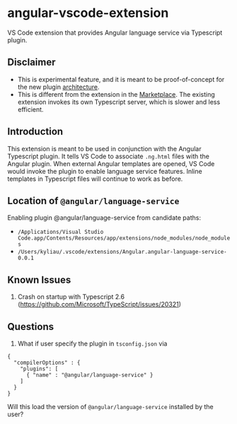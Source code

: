 # angular-vscode-extension
VS Code extension that provides Angular language service via Typescript plugin.

## Disclaimer
* This is experimental feature, and it is meant to be proof-of-concept for the new
plugin [architecture](https://github.com/Microsoft/TypeScript/wiki/Writing-a-Language-Service-Plugin).
* This is different from the extension in the [Marketplace](https://marketplace.visualstudio.com/items?itemName=Angular.ng-template).  The existing extension invokes its own Typescript server, which is slower and less efficient.

## Introduction
This extension is meant to be used in conjunction with the Angular Typescript plugin.
It tells VS Code to associate `.ng.html` files with the Angular plugin.
When external Angular templates are opened, VS Code would invoke the plugin to enable language service features.
Inline templates in Typescript files will continue to work as before.

## Location of `@angular/language-service`
Enabling plugin @angular/language-service from candidate paths:
* `/Applications/Visual Studio Code.app/Contents/Resources/app/extensions/node_modules/node_modules`
* `/Users/kyliau/.vscode/extensions/Angular.angular-language-service-0.0.1`

## Known Issues
1. Crash on startup with Typescript 2.6 (https://github.com/Microsoft/TypeScript/issues/20321)

## Questions

1. What if user specify the plugin in `tsconfig.json` via

```
{
  "compilerOptions" : {
    "plugins": [
      { "name" : "@angular/language-service" }
    ]
  }
}
```

Will this load the version of `@angular/language-service` installed by the user?
